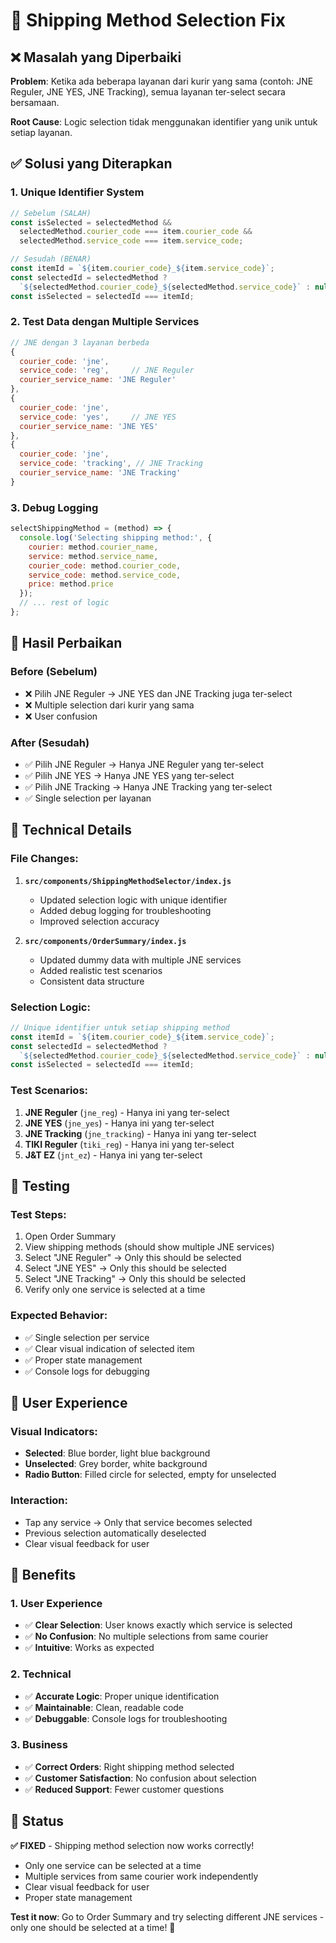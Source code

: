 # 🔧 Shipping Method Selection Fix

## ❌ Masalah yang Diperbaiki

**Problem**: Ketika ada beberapa layanan dari kurir yang sama (contoh: JNE Reguler, JNE YES, JNE Tracking), semua layanan ter-select secara bersamaan.

**Root Cause**: Logic selection tidak menggunakan identifier yang unik untuk setiap layanan.

## ✅ Solusi yang Diterapkan

### **1. Unique Identifier System**
```javascript
// Sebelum (SALAH)
const isSelected = selectedMethod && 
  selectedMethod.courier_code === item.courier_code && 
  selectedMethod.service_code === item.service_code;

// Sesudah (BENAR)
const itemId = `${item.courier_code}_${item.service_code}`;
const selectedId = selectedMethod ? 
  `${selectedMethod.courier_code}_${selectedMethod.service_code}` : null;
const isSelected = selectedId === itemId;
```

### **2. Test Data dengan Multiple Services**
```javascript
// JNE dengan 3 layanan berbeda
{
  courier_code: 'jne',
  service_code: 'reg',     // JNE Reguler
  courier_service_name: 'JNE Reguler'
},
{
  courier_code: 'jne', 
  service_code: 'yes',     // JNE YES
  courier_service_name: 'JNE YES'
},
{
  courier_code: 'jne',
  service_code: 'tracking', // JNE Tracking
  courier_service_name: 'JNE Tracking'
}
```

### **3. Debug Logging**
```javascript
selectShippingMethod = (method) => {
  console.log('Selecting shipping method:', {
    courier: method.courier_name,
    service: method.service_name,
    courier_code: method.courier_code,
    service_code: method.service_code,
    price: method.price
  });
  // ... rest of logic
};
```

## 🎯 Hasil Perbaikan

### **Before (Sebelum)**
- ❌ Pilih JNE Reguler → JNE YES dan JNE Tracking juga ter-select
- ❌ Multiple selection dari kurir yang sama
- ❌ User confusion

### **After (Sesudah)**
- ✅ Pilih JNE Reguler → Hanya JNE Reguler yang ter-select
- ✅ Pilih JNE YES → Hanya JNE YES yang ter-select
- ✅ Pilih JNE Tracking → Hanya JNE Tracking yang ter-select
- ✅ Single selection per layanan

## 🔧 Technical Details

### **File Changes:**

1. **`src/components/ShippingMethodSelector/index.js`**
   - Updated selection logic with unique identifier
   - Added debug logging for troubleshooting
   - Improved selection accuracy

2. **`src/components/OrderSummary/index.js`**
   - Updated dummy data with multiple JNE services
   - Added realistic test scenarios
   - Consistent data structure

### **Selection Logic:**
```javascript
// Unique identifier untuk setiap shipping method
const itemId = `${item.courier_code}_${item.service_code}`;
const selectedId = selectedMethod ? 
  `${selectedMethod.courier_code}_${selectedMethod.service_code}` : null;
const isSelected = selectedId === itemId;
```

### **Test Scenarios:**
1. **JNE Reguler** (`jne_reg`) - Hanya ini yang ter-select
2. **JNE YES** (`jne_yes`) - Hanya ini yang ter-select  
3. **JNE Tracking** (`jne_tracking`) - Hanya ini yang ter-select
4. **TIKI Reguler** (`tiki_reg`) - Hanya ini yang ter-select
5. **J&T EZ** (`jnt_ez`) - Hanya ini yang ter-select

## 🧪 Testing

### **Test Steps:**
1. Open Order Summary
2. View shipping methods (should show multiple JNE services)
3. Select "JNE Reguler" → Only this should be selected
4. Select "JNE YES" → Only this should be selected
5. Select "JNE Tracking" → Only this should be selected
6. Verify only one service is selected at a time

### **Expected Behavior:**
- ✅ Single selection per service
- ✅ Clear visual indication of selected item
- ✅ Proper state management
- ✅ Console logs for debugging

## 📱 User Experience

### **Visual Indicators:**
- **Selected**: Blue border, light blue background
- **Unselected**: Grey border, white background
- **Radio Button**: Filled circle for selected, empty for unselected

### **Interaction:**
- Tap any service → Only that service becomes selected
- Previous selection automatically deselected
- Clear visual feedback for user

## 🚀 Benefits

### **1. User Experience**
- ✅ **Clear Selection**: User knows exactly which service is selected
- ✅ **No Confusion**: No multiple selections from same courier
- ✅ **Intuitive**: Works as expected

### **2. Technical**
- ✅ **Accurate Logic**: Proper unique identification
- ✅ **Maintainable**: Clean, readable code
- ✅ **Debuggable**: Console logs for troubleshooting

### **3. Business**
- ✅ **Correct Orders**: Right shipping method selected
- ✅ **Customer Satisfaction**: No confusion about selection
- ✅ **Reduced Support**: Fewer customer questions

## 🎉 Status

**✅ FIXED** - Shipping method selection now works correctly!

- Only one service can be selected at a time
- Multiple services from same courier work independently
- Clear visual feedback for user
- Proper state management

**Test it now**: Go to Order Summary and try selecting different JNE services - only one should be selected at a time! 🚀

